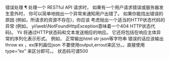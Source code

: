 错误处理 ¶
处理一个 RESTful API 请求时， 如果有一个用户请求错误或服务器发生意外时， 你可以简单地抛出一个异常来通知用户出错了。 如果你能找出错误的原因 (例如，所请求的资源不存在)，你应该 考虑抛出一个适当的HTTP状态代码的异常 (例如， yii\web\NotFoundHttpException意味着一个404 HTTP状态代码)。 Yii 将通过HTTP状态码和文本发送相应的响应。 它还将包括在响应主体异常的序列化表示形式。 例如，
正常输出html str json等字符串
错误的话应该输出throw ex ，ex序列画位json
不要使用output,errout来区分。。直接使用type=”ex” 来区分即可。。
状态码可谓500

